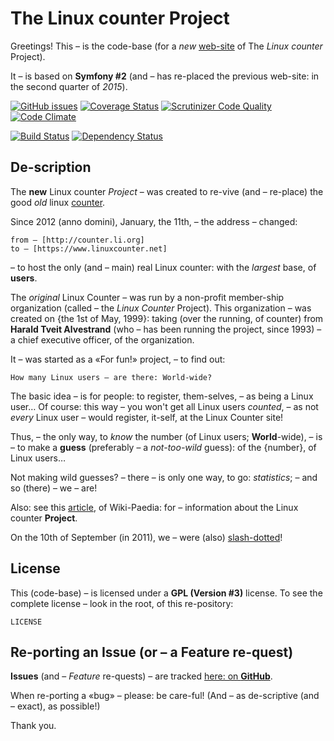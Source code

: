 The Linux counter Project
=========================

Greetings!
This – is the code-base (for a *new* [web-site](https://www.linuxcounter.net)
of The *Linux counter* Project).

It – is based on **Symfony #2** (and – has re-placed the previous web-site:
in the second quarter of *2015*).

[![GitHub issues](https://img.shields.io/github/issues/christinloehner/linuxcounter.new.svg)](https://github.com/christinloehner/linuxcounter.new/issues)
[![Coverage Status](https://coveralls.io/repos/alexloehner/linuxcounter.new/badge.svg)](https://coveralls.io/r/alexloehner/linuxcounter.new)
[![Scrutinizer Code Quality](https://scrutinizer-ci.com/g/alexloehner/linuxcounter.new/badges/quality-score.png?b=master)](https://scrutinizer-ci.com/g/alexloehner/linuxcounter.new/?branch=master)
[![Code Climate](https://codeclimate.com/github/alexloehner/linuxcounter.new/badges/gpa.svg)](https://codeclimate.com/github/alexloehner/linuxcounter.new)

[![Build Status](http://linuxcounter.net:8080/buildStatus/icon?job=TheLinuxCounterProject)](http://linuxcounter.net:8080/job/TheLinuxCounterProject/)
[![Dependency Status](https://www.versioneye.com/user/projects/5509756b4996ebef3300004f/badge.svg?style=flat)](https://www.versioneye.com/user/projects/5509756b4996ebef3300004f)

De-scription
------------

The **new** Linux counter *Project* – was created to re-vive (and – re-place)
the good *old* linux [counter](http://counter.li.org).

Since 2012 (anno domini), January, the 11th, – the address – changed: 

    from – [http://counter.li.org]
    to – [https://www.linuxcounter.net]

– to host the only (and – main) real Linux counter: with the *largest* base, of **users**.

The *original* Linux Counter – was run by a non-profit member-ship organization
(called – the *Linux Counter* Project). This organization – was created on {the 1st of May, 1999}:
taking (over the running, of counter) from **Harald Tveit Alvestrand** (who – has been running 
the project, since 1993) – a chief executive officer, of the organization.

It – was started as a «For fun!» project, – to find out: 

    How many Linux users – are there: World-wide?

The basic idea – is for people: to register, them-selves, – as being a Linux user…
Of course: this way – you won't get all Linux users *counted*, –
as not *every* Linux user – would register, it-self, at the Linux Counter site!

Thus, – the only way, to *know* the number (of Linux users; **World**-wide), – is – 
to make a **guess** (preferably – a *not-too-wild* guess): of the {number}, of Linux users… 

Not making wild guesses? – there – is only one way, to go: *statistics*; 
– and so (there) – we – are!

Also: see this [article](http://en.wikipedia.org/wiki/Linux_Counter), of Wiki-Paedia:
for – information about the Linux counter **Project**.

On the 10th of September (in 2011), we – were (also) [slash-dotted](http://linux.slashdot.org/story/11/09/10/1249257/the-linux-counter-relaunches)!

License
-------

This (code-base) – is licensed under a **GPL (Version #3)** license. 
To see the complete license – look in the root, of this re-pository:

    LICENSE

Re-porting an Issue (or – a Feature re-quest)
---------------------------------------------

**Issues** (and – *Feature* re-quests) – are tracked [here: on **GitHub**](https://github.com/christinloehner/linuxcounter.new/issues).

When re-porting a «bug» – please: be care-ful!
(And – as de-scriptive (and – exact), as possible!)

Thank you.
